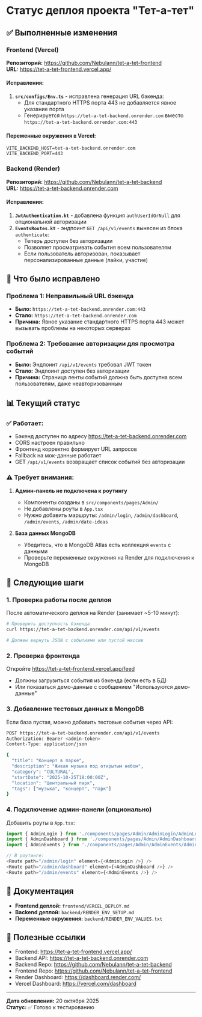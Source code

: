 # Статус деплоя проекта "Тет-а-тет"

## ✅ Выполненные изменения

### Frontend (Vercel)
**Репозиторий:** https://github.com/Nebulann/tet-a-tet-frontend  
**URL:** https://tet-a-tet-frontend.vercel.app/

#### Исправления:
1. **`src/configs/Env.ts`** - исправлена генерация URL бэкенда:
   - Для стандартного HTTPS порта 443 не добавляется явное указание порта
   - Генерируется `https://tet-a-tet-backend.onrender.com` вместо `https://tet-a-tet-backend.onrender.com:443`

#### Переменные окружения в Vercel:
```
VITE_BACKEND_HOST=tet-a-tet-backend.onrender.com
VITE_BACKEND_PORT=443
```

### Backend (Render)
**Репозиторий:** https://github.com/Nebulann/tet-a-tet-backend  
**URL:** https://tet-a-tet-backend.onrender.com

#### Исправления:
1. **`JwtAuthentication.kt`** - добавлена функция `authUserIdOrNull` для опциональной авторизации
2. **`EventsRoutes.kt`** - эндпоинт `GET /api/v1/events` вынесен из блока `authenticate`:
   - Теперь доступен без авторизации
   - Позволяет просматривать события всем пользователям
   - Если пользователь авторизован, показывает персонализированные данные (лайки, участие)

## 🔧 Что было исправлено

### Проблема 1: Неправильный URL бэкенда
- **Было:** `https://tet-a-tet-backend.onrender.com:443`
- **Стало:** `https://tet-a-tet-backend.onrender.com`
- **Причина:** Явное указание стандартного HTTPS порта 443 может вызывать проблемы на некоторых серверах

### Проблема 2: Требование авторизации для просмотра событий
- **Было:** Эндпоинт `/api/v1/events` требовал JWT токен
- **Стало:** Эндпоинт доступен без авторизации
- **Причина:** Страница ленты событий должна быть доступна всем пользователям, даже неавторизованным

## 📊 Текущий статус

### ✅ Работает:
- Бэкенд доступен по адресу https://tet-a-tet-backend.onrender.com
- CORS настроен правильно
- Фронтенд корректно формирует URL запросов
- Fallback на мок-данные работает
- GET `/api/v1/events` возвращает список событий без авторизации

### ⚠️ Требует внимания:
1. **Админ-панель не подключена к роутингу**
   - Компоненты созданы в `src/components/pages/Admin/`
   - Не добавлены роуты в `App.tsx`
   - Нужно добавить маршруты: `/admin/login`, `/admin/dashboard`, `/admin/events`, `/admin/date-ideas`

2. **База данных MongoDB**
   - Убедитесь, что в MongoDB Atlas есть коллекция `events` с данными
   - Проверьте переменные окружения на Render для подключения к MongoDB

## 🚀 Следующие шаги

### 1. Проверка работы после деплоя
После автоматического деплоя на Render (занимает ~5-10 минут):
```bash
# Проверить доступность бэкенда
curl https://tet-a-tet-backend.onrender.com/api/v1/events

# Должен вернуть JSON с событиями или пустой массив
```

### 2. Проверка фронтенда
Откройте https://tet-a-tet-frontend.vercel.app/feed
- Должны загрузиться события из бэкенда (если есть в БД)
- Или показаться демо-данные с сообщением "Используются демо-данные"

### 3. Добавление тестовых данных в MongoDB
Если база пустая, можно добавить тестовые события через API:
```bash
POST https://tet-a-tet-backend.onrender.com/api/v1/events
Authorization: Bearer <admin-token>
Content-Type: application/json

{
  "title": "Концерт в парке",
  "description": "Живая музыка под открытым небом",
  "category": "CULTURAL",
  "startDate": "2025-10-25T18:00:00Z",
  "location": "Центральный парк",
  "tags": ["музыка", "концерт", "парк"]
}
```

### 4. Подключение админ-панели (опционально)
Добавить роуты в `App.tsx`:
```typescript
import { AdminLogin } from './components/pages/Admin/AdminLogin/AdminLogin'
import { AdminDashboard } from './components/pages/Admin/AdminDashboard/AdminDashboard'
import { AdminEvents } from './components/pages/Admin/AdminEvents/AdminEvents'

// В роутинге:
<Route path="/admin/login" element={<AdminLogin />} />
<Route path="/admin/dashboard" element={<AdminDashboard />} />
<Route path="/admin/events" element={<AdminEvents />} />
```

## 📝 Документация

- **Frontend деплой:** `frontend/VERCEL_DEPLOY.md`
- **Backend деплой:** `backend/RENDER_ENV_SETUP.md`
- **Переменные окружения:** `backend/RENDER_ENV_VALUES.txt`

## 🔗 Полезные ссылки

- Frontend: https://tet-a-tet-frontend.vercel.app/
- Backend API: https://tet-a-tet-backend.onrender.com
- Backend Repo: https://github.com/Nebulann/tet-a-tet-backend
- Frontend Repo: https://github.com/Nebulann/tet-a-tet-frontend
- Render Dashboard: https://dashboard.render.com/
- Vercel Dashboard: https://vercel.com/dashboard

---

**Дата обновления:** 20 октября 2025  
**Статус:** ✅ Готово к тестированию
